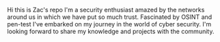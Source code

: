 Hi this is Zac's repo
I'm a security enthusiast amazed by the networks around us in which we have put so much trust.
Fascinated by OSINT and pen-test I've embarked on my journey in the world of cyber security.
I'm looking forward to share my knowledge and projects with the community.
